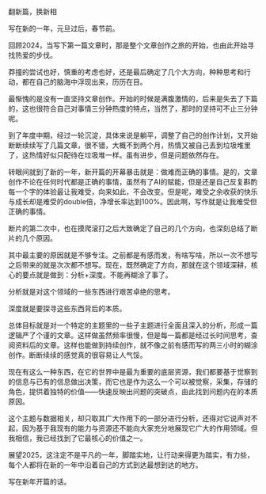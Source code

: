 
翻新篇，换新相

写在新的一年，元旦过后，春节前。

回顾2024，当写下第一篇文章时，那是整个文章创作之旅的开始，也由此开始寻找热爱的步伐。

莽撞的尝试也好，慎重的考虑也好，还是最后确定了几个大方向，种种思考和行动，都在自己的脑海中浮现出来，历历在目。

最惭愧的是没有一直坚持文章创作。开始的时候是满腹激情的，后来是失去了下篇的，这也很符合自己对事情三分钟热度的特点，当然了，那时的坚持可不止三分钟呢。

到了年度中期，经过一轮沉淀，具体来说是躺平，调整了自己的创作计划，又开始断断续续写了几篇文章，很不错，大概不到两个月，热情又被自己丢到垃圾堆里了，这热情好似只配待在垃圾堆一样。虽有进步，但是问题依然存在。

转眼间就到了新的一年，新开篇的开幕暴击就是：做难而正确的事情。是的，文章创作不论在任何时代都是正确的事情，虽然有了AI的赋能，但是还是自己反复斟酌每一个字的体验最让我难受，向来如此，不会改变。但是呢，难受之余收获的快乐与成长却是难受的double倍，净增长率达到100%。因此啊，写作就是让我难受但正确的事情。

断片的第二次中，也在摸爬滚打之后大致确定了自己的几个方向，也深刻总结了断片的几个原因。

其中最主要的原因就是不够专注。之前都是有感而发，有啥写啥，所以一次不想写之后带来的就是次次都不想写。现在，既然确定了方向，那就在这个领域深耕，核心的要点就是做到：分析+深度。不能再糊涂了事了。

分析就是对这个领域的一些东西进行艰苦卓绝的思考。

深度就是要探寻这些东西背后的本质。

总体目标就是对一个特定的主题里的一些子主题进行全面且深入的分析，形成一篇逻辑严了个谨的文章。这样做虽然频率很慢，但是每一篇都是经过长时间思考，查阅资料后的文章。这样也能做到持续创作，就不像之前有感而写的两三小时的糊涂创作。断断续续的感觉真的很容易让人气馁。

现在有这么一种东西，在它的世界中是最为重要的底层资源，我们都要基于觉察到的信息与已有的信息做出决策，而它也是作为这么一个可以被觉察，采集，存储的角色，提供着独特的价值——快速反映出问题的突破点，由此找到问题内在的本质原因。

这个主题与数据相关，却只取其广大作用下的一部分进行分析，还得对它说声对不起，因为基于我现有的能力与资源还不能向大家充分地展现它广大的作用领域。但我相信，我已经找到了它最核心的价值之一。

展望2025，这注定不是平凡的一年，脚踏实地，让行动来得更为踏实，有力些，每个人都将在新的一年中沿着自己的方式到达最想到达的地方。

写在新年开篇的话。











